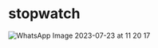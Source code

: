 # stopwatch
 
![WhatsApp Image 2023-07-23 at 11 20 17](https://github.com/B00rges/stopwatch/assets/123204710/dafab0a9-ff79-48ef-92b3-bb3da34c2da5)
